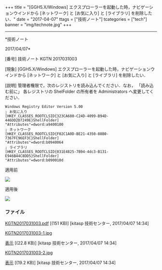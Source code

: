 ﻿+++
title = "[GGH5.X/Windows] エクスプローラーを起動した時，ナビゲーションウインドから [ネットワーク] と [お気に入り] と [ライブラリ] を削除したい．"
date = "2017-04-07"
ttags = ["技術ノート"]
tcategories = ["tech"]
banner = "img/technote.jpg"
+++

-----------------------------------------------------------------------------------------------------------------------------

*技術ノート

2017/04/07*


[番号]
技術ノート KGTN 2017031003

[現象]
[GGH5.X/Windows]
エクスプローラーを起動した時，ナビゲーションウインドから
[ネットワーク] と [お気に入り] と [ライブラリ] を削除したい．

[説明]
管理者権限で，次のレジストリを読み込んでください．なお，
「読み込む前に」 各レジストリの ShelFolder の所有者を Administrators
へ変更してください．

    Windows Registry Editor Version 5.00
    ; お気に入り
    [HKEY_CLASSES_ROOTCLSID{323CA680-C24D-4099-B94D-446DD2D7249E}ShellFolder]
    "Attributes"=dword:a9400100
    ; ネットワーク
    [HKEY_CLASSES_ROOTCLSID{F02C1A0D-BE21-4350-88B0-7367FC96EF3C}ShellFolder]
    "Attributes"=dword:b0940064
    ; ライブラリ
    [HKEY_CLASSES_ROOTCLSID{031E4825-7B94-4dc3-B131-E946B44C8DD5}ShellFolder]
    "Attributes"=dword:b090010d

適用前

![](http://techreport.kitasp.net/attachments/download/3334/KGTN2017031003-1.jpg)

適用後

![](http://techreport.kitasp.net/attachments/download/3335/KGTN2017031003-2.jpg)


### ファイル

 
 


[KGTN2017031003.pdf](http://techreport.kitasp.net/attachments/download/3333/KGTN2017031003.pdf)
 [(151 KB)] [kitasp 技術センター, 2017/04/07
14:34]

[KGTN2017031003-1.jpg](http://techreport.kitasp.net/attachments/download/3334/KGTN2017031003-1.jpg)

[表示](http://techreport.kitasp.net/attachments/3334/KGTN2017031003-1.jpg "表示")
 [(22.8 KB)] [kitasp 技術センター, 2017/04/07
14:34]

[KGTN2017031003-2.jpg](http://techreport.kitasp.net/attachments/download/3335/KGTN2017031003-2.jpg)

[表示](http://techreport.kitasp.net/attachments/3335/KGTN2017031003-2.jpg "表示")
 [(19.2 KB)] [kitasp 技術センター, 2017/04/07
14:34]


 


 

